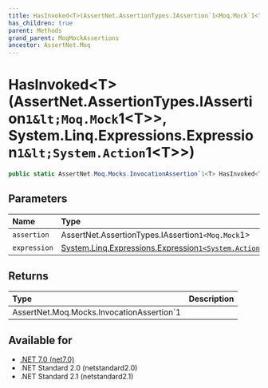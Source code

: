 ```yaml
---
title: HasInvoked<T>(AssertNet.AssertionTypes.IAssertion`1<Moq.Mock`1<T>>, System.Linq.Expressions.Expression`1<System.Action`1<T>>)
has_children: true
parent: Methods
grand_parent: MoqMockAssertions
ancestor: AssertNet.Moq
---
```

# HasInvoked&lt;T&gt;(AssertNet.AssertionTypes.IAssertion`1&lt;Moq.Mock`1&lt;T&gt;&gt;, System.Linq.Expressions.Expression`1&lt;System.Action`1&lt;T&gt;&gt;)

```csharp
public static AssertNet.Moq.Mocks.InvocationAssertion`1<T> HasInvoked<T>(AssertNet.AssertionTypes.IAssertion`1<Moq.Mock`1<T>> assertion, System.Linq.Expressions.Expression`1<System.Action`1<T>> expression);
```

## Parameters
|Name|Type|Description|
|:-|:-|:-|
|`assertion`|AssertNet.AssertionTypes.IAssertion`1<Moq.Mock`1<T>>||
|`expression`|[System.Linq.Expressions.Expression`1<System.Action`1<T>>](https://learn.microsoft.com/en-us/dotnet/api/system.linq.expressions.expression-1<system.action-1<t>>)||

## Returns
|Type|Description|
|:-|:-|
|AssertNet.Moq.Mocks.InvocationAssertion`1<T>||

## Available for
- [.NET 7.0 (net7.0)](https://versionsof.net/core/7.0/)
- .NET Standard 2.0 (netstandard2.0)
- .NET Standard 2.1 (netstandard2.1)
